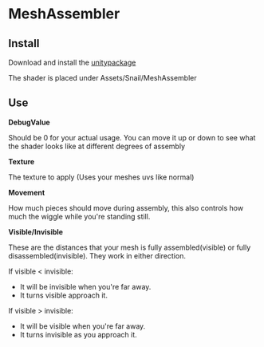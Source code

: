 # MeshAssembler

## Install

Download and install the [unitypackage](https://github.com/theepicsnail/MeshAssembler/blob/master/MeshAssembler.unitypackage)

The shader is placed under Assets/Snail/MeshAssembler

## Use

**DebugValue**

Should be 0 for your actual usage. You can move it up or down to see what the shader looks like at different degrees of assembly

**Texture**

The texture to apply (Uses your meshes uvs like normal)

**Movement**

How much pieces should move during assembly, this also controls how much the wiggle while you're standing still.

**Visible/Invisible**

These are the distances that your mesh is fully assembled(visible) or fully disassembled(invisible). 
They work in either direction.

If visible < invisible:
*  It will be invisible when you're far away.
*  It turns visible approach it.

If visible > invisible:
*  It will be visible when you're far away.
*  It turns invisible as you approach it.
